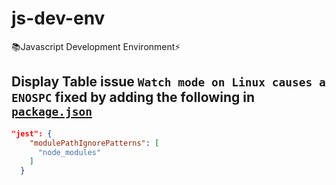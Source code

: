 # js-dev-env
:books:Javascript Development Environment:zap:

## Display Table issue `Watch mode on Linux causes a ENOSPC` fixed by adding the following in [`package.json`](https://github.com/kenkarolz99/js-dev-env/blob/master/package.json)

```json
"jest": {
    "modulePathIgnorePatterns": [
      "node_modules"
    ]
  }
  ```

